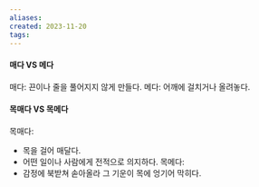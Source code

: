 ```yaml
---
aliases: 
created: 2023-11-20
tags: 
---
```


#### 매다 VS 메다
매다: 끈이나 줄을 풀어지지 않게 만들다. 
메다: 어깨에 걸치거나 올려놓다.

#### 목매다 VS 목메다
목매다: 
- 목을 걸어 매달다.
- 어떤 일이나 사람에게 전적으로 의지하다.
목메다: 
- 감정에 북받쳐 솓아올라 그 기운이 목에 엉기어 막히다. 